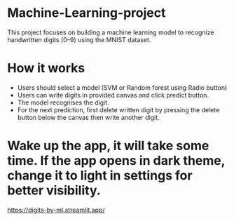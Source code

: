 # Machine-Learning-project
This project focuses on building a machine learning model to recognize handwritten digits (0–9) using the MNIST dataset. 

# How it works
- Users should select a model (SVM or Random forest using Radio button)
- Users can write digits in provided canvas and click predict button.
- The model recognises the digit.
- For the next prediction, first delete written digit by pressing the delete button below the canvas then write another digit.
  
# Wake up the app, it will take some time. If the app opens in dark theme, change it to light in settings for better visibility.

https://digits-by-ml.streamlit.app/







